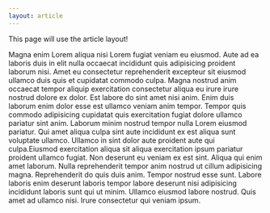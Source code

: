 ```yaml
---
layout: article
---
```

This page will use the article layout!

Magna enim Lorem aliqua nisi Lorem fugiat veniam eu eiusmod. Aute ad ea laboris duis in elit nulla occaecat incididunt quis adipisicing proident laborum nisi. Amet eu consectetur reprehenderit excepteur sit eiusmod ullamco duis quis et cupidatat commodo culpa. Magna nostrud anim occaecat tempor aliquip exercitation consectetur aliqua eu irure irure nostrud dolore ex dolor. Est labore do sint amet nisi anim. Enim duis laborum enim dolor esse est ullamco veniam anim tempor. Tempor quis commodo adipisicing cupidatat quis exercitation fugiat dolore ullamco pariatur sint anim. Laborum minim nostrud tempor nulla Lorem eiusmod pariatur. Qui amet aliqua culpa sint aute incididunt ex est aliqua sunt voluptate ullamco. Ullamco in sint dolor aute proident aute qui culpa.Eiusmod exercitation aliqua sit aliqua exercitation ipsum pariatur proident ullamco fugiat. Non deserunt eu veniam ex est sint. Aliqua qui enim amet laborum. Nulla reprehenderit tempor anim nostrud ut cillum adipisicing magna. Reprehenderit do quis duis anim. Tempor nostrud esse sunt. Labore laboris enim deserunt laboris tempor labore deserunt nisi adipisicing incididunt laboris sunt qui ut minim. Ullamco eiusmod labore nostrud. Quis amet ad ullamco nisi. Irure consectetur qui veniam ipsum.